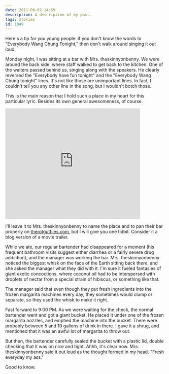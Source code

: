 ```yaml
---
date: 2011-06-02 14:59
description: A description of my post.
tags: stories
id: 1049
---
```

Here's a tip for you young people:  if you don't know the words to "Everybody Wang Chung Tonight," then don't walk around singing it out loud.

Monday night, I was sitting at a bar with Mrs. theskinnyonbenny.  We were around the back side, where staff walked to get back to the kitchen.  One of the waiters passed behind us, singing along with the speakers.  He clearly reversed the "Everybody have fun tonight" and the "Everybody Wang Chung tonight" lines.  It's not like those are unimportant lines.  In fact, I couldn't tell you any other line in the song, but I wouldn't botch those.
<!--more-->
This is the main reason that I hold such a place in my heart for this particular lyric.  Besides its own general awesomeness, of course.

<iframe width="425" height="349" src="http://www.youtube.com/embed/o4GtOdJtgL8" frameborder="0" allowfullscreen></iframe>

I'll leave it to Mrs. theskinnyonbenny to name the place and to pan their bar properly on <a href="http://therotgutfiles.com" target="_blank">therotgutfiles.com</a>, but I will give you one tidbit.  Consider it a blog version of a movie trailer.

While we ate, our regular bartender had disappeared for a moment (his frequent bathroom visits suggest either diarrhea or a fairly severe drug addiction), and the manager was working the bar.  Mrs. theskinnyonbenny noticed the biggest whisk on the face of the Earth sitting back there, and she asked the manager what they did with it.  I'm sure it fueled fantasies of giant exotic concoctions, where coconut oil had to be interspersed with droplets of nectar from a special strain of hibiscus, or something like that.

The manager said that even though they put fresh ingredients into the frozen margarita machines every day, they sometimes would clump or separate, so they used the whisk to make it right.

Fast forward to 9:00 PM.  As we were waiting for the check, the normal bartender went and got a giant bucket.  He placed it under one of the frozen margarita nozzles, and emptied the machine into the bucket.  There were probably between 5 and 10 gallons of drink in there.  I gave it a shrug, and mentioned that it was an awful lot of margarita to throw out.

But then, the bartender carefully sealed the bucket with a plastic lid, double checking that it was on nice and tight.   Ahhh, it's clear now.  Mrs. theskinnyonbenny said it out loud as the thought formed in my head.  "Fresh everyday my ass."

Good to know.